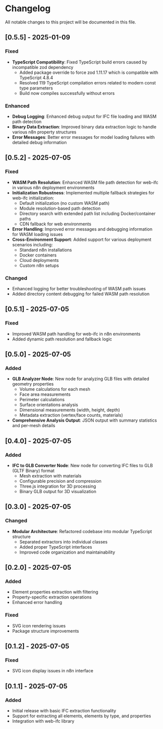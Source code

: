 # Changelog

All notable changes to this project will be documented in this file.

## [0.5.5] - 2025-01-09

### Fixed
- **TypeScript Compatibility**: Fixed TypeScript build errors caused by incompatible zod dependency
  - Added package override to force zod 1.11.17 which is compatible with TypeScript 4.8.4
  - Resolved 119 TypeScript compilation errors related to modern const type parameters
  - Build now compiles successfully without errors

### Enhanced
- **Debug Logging**: Enhanced debug output for IFC file loading and WASM path detection
- **Binary Data Extraction**: Improved binary data extraction logic to handle various n8n property structures
- **Error Messages**: Better error messages for model loading failures with detailed debug information

## [0.5.2] - 2025-07-05

### Fixed
- **WASM Path Resolution**: Enhanced WASM file path detection for web-ifc in various n8n deployment environments
- **Initialization Robustness**: Implemented multiple fallback strategies for web-ifc initialization:
  - Default initialization (no custom WASM path)
  - Module resolution-based path detection
  - Directory search with extended path list including Docker/container paths
  - CDN fallback for web environments
- **Error Handling**: Improved error messages and debugging information for WASM loading issues
- **Cross-Environment Support**: Added support for various deployment scenarios including:
  - Standard n8n installations
  - Docker containers
  - Cloud deployments
  - Custom n8n setups

### Changed
- Enhanced logging for better troubleshooting of WASM path issues
- Added directory content debugging for failed WASM path resolution

## [0.5.1] - 2025-07-05

### Fixed
- Improved WASM path handling for web-ifc in n8n environments
- Added dynamic path resolution and fallback logic

## [0.5.0] - 2025-07-05

### Added
- **GLB Analyzer Node**: New node for analyzing GLB files with detailed geometry properties
  - Volume calculations for each mesh
  - Face area measurements
  - Perimeter calculations
  - Surface orientations analysis
  - Dimensional measurements (width, height, depth)
  - Metadata extraction (vertex/face counts, materials)
- **Comprehensive Analysis Output**: JSON output with summary statistics and per-mesh details

## [0.4.0] - 2025-07-05

### Added
- **IFC to GLB Converter Node**: New node for converting IFC files to GLB (GLTF Binary) format
  - Mesh extraction with materials
  - Configurable precision and compression
  - Three.js integration for 3D processing
  - Binary GLB output for 3D visualization

## [0.3.0] - 2025-07-05

### Changed
- **Modular Architecture**: Refactored codebase into modular TypeScript structure
  - Separated extractors into individual classes
  - Added proper TypeScript interfaces
  - Improved code organization and maintainability

## [0.2.0] - 2025-07-05

### Added
- Element properties extraction with filtering
- Property-specific extraction operations
- Enhanced error handling

### Fixed
- SVG icon rendering issues
- Package structure improvements

## [0.1.2] - 2025-07-05

### Fixed
- SVG icon display issues in n8n interface

## [0.1.1] - 2025-07-05

### Added
- Initial release with basic IFC extraction functionality
- Support for extracting all elements, elements by type, and properties
- Integration with web-ifc library
